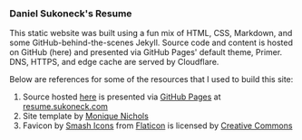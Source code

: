 ### Daniel Sukoneck's Resume

This static website was built using a fun mix of HTML, CSS, Markdown, and some GitHub-behind-the-scenes Jekyll. Source code and content is hosted on GitHub (here) and presented via GitHub Pages' default theme, Primer. DNS, HTTPS, and edge cache are served by Cloudflare.

Below are references for some of the resources that I used to build this site:
 1. Source hosted [here](github.com/sukoneck/resume) is presented via [GitHub Pages](help.github.com/en/articles/what-is-github-pages) at [resume.sukoneck.com](https://resume.sukoneck.com)
 2. Site template by [Monique Nichols](www.monique.tech/the-art-of-markdown)
 3. Favicon by [Smash Icons](www.flaticon.com/authors/smashicons) from [Flaticon](www.flaticon.com) is licensed by [Creative Commons](creativecommons.org/licenses/by/3.0)
